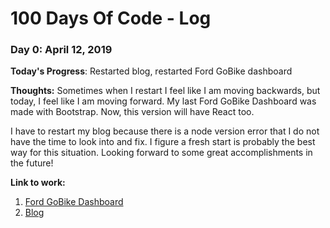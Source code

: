 # 100 Days Of Code - Log

### Day 0: April 12, 2019

**Today's Progress**: Restarted blog, restarted Ford GoBike dashboard

**Thoughts:** Sometimes when I restart I feel like I am moving backwards, but today, I feel like I am moving forward. My last Ford GoBike Dashboard was made with Bootstrap. Now, this version will have React too.

I have to restart my blog because there is a node version error that I do not have the time to look into and fix. I figure a fresh start is probably the best way for this situation. Looking forward to some great accomplishments in the future!

**Link to work:** 
1. [Ford GoBike Dashboard](https://github.com/iccir919/ford-gobike-dashboard)
2. [Blog](https://github.com/iccir919/blog)

